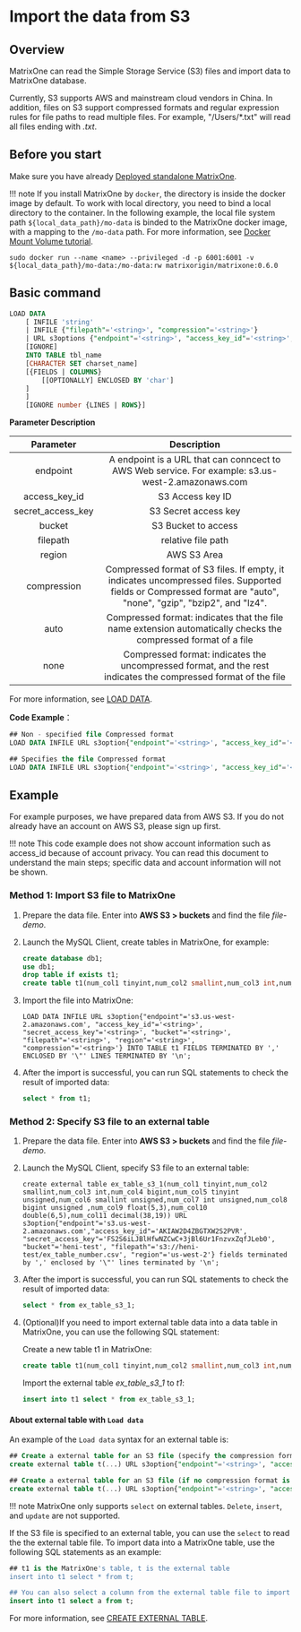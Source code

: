 # Import the data from S3

## Overview

MatrixOne can read the Simple Storage Service (S3) files and import data to MatrixOne database.

Currently, S3 supports AWS and mainstream cloud vendors in China. In addition, files on S3 support compressed formats and regular expression rules for file paths to read multiple files. For example, "/Users/\*.txt" will read all files ending with *.txt*.

## Before you start

Make sure you have already [Deployed standalone MatrixOne](../../../Get-Started/install-standalone-matrixone.md).

!!! note
    If you install MatrixOne by `docker`, the directory is inside the docker image by default. To work with local directory, you need to bind a local directory to the container. In the following example, the local file system path `${local_data_path}/mo-data` is binded to the MatrixOne docker image, with a mapping to the `/mo-data` path. For more information, see [Docker Mount Volume tutorial](https://www.freecodecamp.org/news/docker-mount-volume-guide-how-to-mount-a-local-directory/).

```
sudo docker run --name <name> --privileged -d -p 6001:6001 -v ${local_data_path}/mo-data:/mo-data:rw matrixorigin/matrixone:0.6.0
```

## Basic command

```sql
LOAD DATA
    [ INFILE 'string'
    | INFILE {"filepath"='<string>', "compression"='<string>'}
    | URL s3options {"endpoint"='<string>', "access_key_id"='<string>', "secret_access_key"='<string>', "bucket"='<string>', "filepath"='<string>', "region"='<string>', "compression"='<string>'}
    [IGNORE]
    INTO TABLE tbl_name
    [CHARACTER SET charset_name]
    [{FIELDS | COLUMNS}
        [[OPTIONALLY] ENCLOSED BY 'char']
    ]
    ]
    [IGNORE number {LINES | ROWS}]
```

<!--待确认-heni-->

**Parameter Description**

|Parameter|Description|
|:-:|:-:|
|endpoint|A endpoint is a URL that can conncect to AWS Web service. For example: s3.us-west-2.amazonaws.com|
|access_key_id| S3 Access key ID |
|secret_access_key| S3 Secret access key |
|bucket| S3 Bucket to access |
|filepath| relative file path |
|region| AWS S3 Area|
|compression| Compressed format of S3 files. If empty, it indicates uncompressed files. Supported fields or Compressed format are "auto", "none", "gzip", "bzip2", and "lz4".|
|auto|Compressed format: indicates that the file name extension automatically checks the compressed format of a file|
|none|Compressed format: indicates the uncompressed format, and the rest indicates the compressed format of the file|

For more information, see [LOAD DATA](../../../Reference/SQL-Reference/Data-Manipulation-Statements/load-data.md).

**Code Example**：

```sql
## Non - specified file Compressed format
LOAD DATA INFILE URL s3option{"endpoint"='<string>', "access_key_id"='<string>', "secret_access_key"='<string>', "bucket"='<string>', "filepath"='<string>', "region"='<string>'} INTO TABLE t1 FIELDS TERMINATED BY ',' ENCLOSED BY '\"' LINES TERMINATED BY '\n';

## Specifies the file Compressed format
LOAD DATA INFILE URL s3option{"endpoint"='<string>', "access_key_id"='<string>', "secret_access_key"='<string>', "bucket"='<string>', "filepath"='<string>', "region"='<string>', "compression"='<string>'} INTO TABLE t1 FIELDS TERMINATED BY ',' ENCLOSED BY '\"' LINES TERMINATED BY '\n';
```

## Example

For example purposes, we have prepared data from AWS S3. If you do not already have an account on AWS S3, please sign up first.

!!! note
    This code example does not show account information such as access_id because of account privacy.
    You can read this document to understand the main steps; specific data and account information will not be shown.

### Method 1: Import S3 file to MatrixOne

1. Prepare the data file. Enter into **AWS S3 > buckets** and find the file *file-demo*.

2. Launch the MySQL Client, create tables in MatrixOne, for example:

    ```sql
    create database db1;
    use db1;
    drop table if exists t1;
    create table t1(num_col1 tinyint,num_col2 smallint,num_col3 int,num_col4 bigint,num_col5 tinyint unsigned,num_col6 smallint unsigned,num_col7 int unsigned,num_col8 bigint unsigned ,num_col9 float(5,3),num_col10 double(6,5),num_col11 decimal(38,19));
    ```

2. Import the file into MatrixOne:

    ```
    LOAD DATA INFILE URL s3option{"endpoint"='s3.us-west-2.amazonaws.com', "access_key_id"='<string>', "secret_access_key"='<string>', "bucket"='<string>', "filepath"='<string>', "region"='<string>', "compression"='<string>'} INTO TABLE t1 FIELDS TERMINATED BY ',' ENCLOSED BY '\"' LINES TERMINATED BY '\n';
    ```

3. After the import is successful, you can run SQL statements to check the result of imported data:

    ```sql
    select * from t1;
    ```

### Method 2: Specify S3 file to an external table

1. Prepare the data file. Enter into **AWS S3 > buckets** and find the file *file-demo*.

2. Launch the MySQL Client, specify S3 file to an external table:

    ```
    create external table ex_table_s3_1(num_col1 tinyint,num_col2 smallint,num_col3 int,num_col4 bigint,num_col5 tinyint unsigned,num_col6 smallint unsigned,num_col7 int unsigned,num_col8 bigint unsigned ,num_col9 float(5,3),num_col10 double(6,5),num_col11 decimal(38,19)) URL s3option{"endpoint"='s3.us-west-2.amazonaws.com',"access_key_id"='AKIAW2D4ZBGTXW2S2PVR', "secret_access_key"='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', "bucket"='heni-test', "filepath"='s3://heni-test/ex_table_number.csv', "region"='us-west-2'} fields terminated by ',' enclosed by '\"' lines terminated by '\n';
    ```

3. After the import is successful, you can run SQL statements to check the result of imported data:

    ```sql
    select * from ex_table_s3_1;
    ```

4. (Optional)If you need to import external table data into a data table in MatrixOne, you can use the following SQL statement:

    Create a new table t1 in MatrixOne:

    ```sql
    create table t1(num_col1 tinyint,num_col2 smallint,num_col3 int,num_col4 bigint,num_col5 tinyint unsigned,num_col6 smallint unsigned,num_col7 int unsigned,num_col8 bigint unsigned ,num_col9 float(5,3),num_col10 double(6,5),num_col11 decimal(38,19));
    ```

    Import the external table *ex_table_s3_1* to *t1*:

    ```sql
    insert into t1 select * from ex_table_s3_1;
    ```

#### About external table with `Load data`

An example of the `Load data` syntax for an external table is:

```sql
## Create a external table for an S3 file (specify the compression format)
create external table t(...) URL s3option{"endpoint"='<string>', "access_key_id"='<string>', "secret_access_key"='<string>', "bucket"='<string>', "filepath"='<string>', "region"='<string>', "compression"='<string>'} FIELDS TERMINATED BY ',' ENCLOSED BY '\"' LINES TERMINATED BY '\n';

## Create a external table for an S3 file (if no compression format is specified, the format is auto, and the file format is automatically checked)
create external table t(...) URL s3option{"endpoint"='<string>', "access_key_id"='<string>', "secret_access_key"='<string>', "bucket"='<string>', "filepath"='<string>', "region"='<string>'} FIELDS TERMINATED BY ',' ENCLOSED BY '\"' LINES TERMINATED BY '\n';
```

!!! note
    MatrixOne only supports `select` on external tables. `Delete`, `insert`, and `update` are not supported.

If the S3 file is specified to an external table, you can use the `select` to read the the external table file. To import data into a MatrixOne table, use the following SQL statements as an example:

```sql
## t1 is the MatrixOne's table, t is the external table
insert into t1 select * from t;

## You can also select a column from the external table file to import into the MatrixOne's table
insert into t1 select a from t;
```

For more information, see [CREATE EXTERNAL TABLE](../../../Reference/SQL-Reference/Data-Definition-Statements/create-external-table.md).
